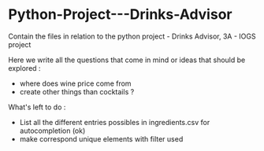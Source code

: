 # Python-Project---Drinks-Advisor
Contain the files in relation to the python project - Drinks Advisor, 3A - IOGS project

Here we write all the questions that come in mind or ideas that should be explored :
- where does wine price come from
- create other things than cocktails ? 

What's left to do :
- List all the different entries possibles in ingredients.csv for autocompletion (ok)
- make correspond unique elements with filter used